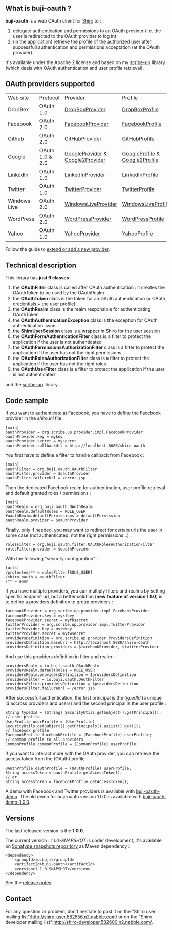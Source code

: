 <h2>What is buji-oauth ?</h2>

<b>buji-oauth</b> is a web OAuth client for <a href="http://shiro.apache.org/">Shiro</a> to :
<ol>
<li>delegate authentication and permissions to an OAuth provider (i.e. the user is redirected to the OAuth provider to log in)</li>
<li>(in the application) retrieve the profile of the authorized user after successfull authentication and permissions acceptation (at the OAuth provider).</li>
</ol>

It's available under the Apache 2 license and based on my <a href="https://github.com/leleuj/scribe-up">scribe-up</a> library (which deals with OAuth authentication and user profile retrieval).

<h2>OAuth providers supported</h2>

<table>
<tr><td>Web site</td><td>Protocol</td><td>Provider</td><td>Profile</td></tr>
<tr><td>DropBox</td><td>OAuth 1.0</td><td><a href="http://javadoc.leleuj.cloudbees.net/scribe-up/1.3.0-SNAPSHOT/org/scribe/up/provider/impl/DropBoxProvider.html">DropBoxProvider</a></td><td><a href="http://javadoc.leleuj.cloudbees.net/scribe-up/1.3.0-SNAPSHOT/org/scribe/up/profile/dropbox/DropBoxProfile.html">DropBoxProfile</a></td></tr>
<tr><td>Facebook</td><td>OAuth 2.0</td><td><a href="http://javadoc.leleuj.cloudbees.net/scribe-up/1.3.0-SNAPSHOT/org/scribe/up/provider/impl/FacebookProvider.html">FacebookProvider</a></td><td><a href="http://javadoc.leleuj.cloudbees.net/scribe-up/1.3.0-SNAPSHOT/org/scribe/up/profile/facebook/FacebookProfile.html">FacebookProfile</a></td></tr>
<tr><td>Github</td><td>OAuth 2.0</td><td><a href="http://javadoc.leleuj.cloudbees.net/scribe-up/1.3.0-SNAPSHOT/org/scribe/up/provider/impl/GitHubProvider.html">GitHubProvider</a></td><td><a href="http://javadoc.leleuj.cloudbees.net/scribe-up/1.3.0-SNAPSHOT/org/scribe/up/profile/github/GitHubProfile.html">GitHubProfile</a></td></tr>
<tr><td>Google</td><td>OAuth 1.0 & 2.0</td><td><a href="http://javadoc.leleuj.cloudbees.net/scribe-up/1.3.0-SNAPSHOT/org/scribe/up/provider/impl/GoogleProvider.html">GoogleProvider</a> & <a href="http://javadoc.leleuj.cloudbees.net/scribe-up/1.3.0-SNAPSHOT/org/scribe/up/provider/impl/Google2Provider.html">Google2Provider</a></td><td><a href="http://javadoc.leleuj.cloudbees.net/scribe-up/1.3.0-SNAPSHOT/org/scribe/up/profile/google/GoogleProfile.html">GoogleProfile</a> & <a href="http://javadoc.leleuj.cloudbees.net/scribe-up/1.3.0-SNAPSHOT/org/scribe/up/profile/google2/Google2Profile.html">Google2Profile</a></td></tr>
<tr><td>LinkedIn</td><td>OAuth 1.0</td><td><a href="http://javadoc.leleuj.cloudbees.net/scribe-up/1.3.0-SNAPSHOT/org/scribe/up/provider/impl/LinkedInProvider.html">LinkedInProvider</a></td><td><a href="http://javadoc.leleuj.cloudbees.net/scribe-up/1.3.0-SNAPSHOT/org/scribe/up/profile/linkedin/LinkedInProfile.html">LinkedInProfile</a></td></tr>
<tr><td>Twitter</td><td>OAuth 1.0</td><td><a href="http://javadoc.leleuj.cloudbees.net/scribe-up/1.3.0-SNAPSHOT/org/scribe/up/provider/impl/TwitterProvider.html">TwitterProvider</a></td><td><a href="http://javadoc.leleuj.cloudbees.net/scribe-up/1.3.0-SNAPSHOT/org/scribe/up/profile/twitter/TwitterProfile.html">TwitterProfile</a></td></tr>
<tr><td>Windows Live</td><td>OAuth 2.0</td><td><a href="http://javadoc.leleuj.cloudbees.net/scribe-up/1.3.0-SNAPSHOT/org/scribe/up/provider/impl/WindowsLiveProvider.html">WindowsLiveProvider</a></td><td><a href="http://javadoc.leleuj.cloudbees.net/scribe-up/1.3.0-SNAPSHOT/org/scribe/up/profile/windowslive/WindowsLiveProfile.html">WindowsLiveProfile</a></td></tr>
<tr><td>WordPress</td><td>OAuth 2.0</td><td><a href="http://javadoc.leleuj.cloudbees.net/scribe-up/1.3.0-SNAPSHOT/org/scribe/up/provider/impl/WordPressProvider.html">WordPressProvider</a></td><td><a href="http://javadoc.leleuj.cloudbees.net/scribe-up/1.3.0-SNAPSHOT/org/scribe/up/profile/wordpress/WordPressProfile.html">WordPressProfile</a></td></tr>
<tr><td>Yahoo</td><td>OAuth 1.0</td><td><a href="http://javadoc.leleuj.cloudbees.net/scribe-up/1.3.0-SNAPSHOT/org/scribe/up/provider/impl/YahooProvider.html">YahooProvider</a></td><td><a href="http://javadoc.leleuj.cloudbees.net/scribe-up/1.3.0-SNAPSHOT/org/scribe/up/profile/yahoo/YahooProfile.html">YahooProfile</a></td></tr>
</table>

Follow the guide to <a href="https://github.com/leleuj/scribe-up/wiki/Extend-or-add-a-new-provider">extend or add a new provider</a>.

<h2>Technical description</h2>

This library has <b>just 9 classes</b> :
<ol>
<li>the <b>OAuthFilter</b> class is called after OAuth authentication : it creates the OAuthToken to be used by the OAuthRealm</li>
<li>the <b>OAuthToken</b> class is the token for an OAuth authentication (= OAuth credentials + the user profile)</li>
<li>the <b>OAuthRealm</b> class is the realm responsible for authenticating OAuthToken</ tokens : it calls the OAuth provider to get the access token and the user profile and computes the authorities.</li>
<li>the <b>OAuthAuthenticationException</b> class is the exception for OAuth authentication issue</li>
<li>the <b>ShiroUserSession</b> class is a wrapper in Shiro for the user session</li>
<li>the <b>OAuthFormAuthenticationFilter</b> class is a filter to protect the application if the user is not authenticated</li>
<li>the <b>OAuthPermissionsAuthorizationFilter</b> class is a filter to protect the application if the user has not the right permissions</li>
<li>the <b>OAuthRolesAuthorizationFilter</b> class is a filter to protect the application if the user has not the right roles</li>
<li>the <b>OAuthUserFilter</b> class is a filter to protect the application if the user is not authenticated</li>
</ol>

and the <a href="https://github.com/leleuj/scribe-up">scribe-up</a> library.

<h2>Code sample</h2>

If you want to authenticate at Facebook, you have to define the Facebook provider in the <i>shiro.ini</i> file :
<pre><code>[main]
oauthProvider = org.scribe.up.provider.impl.FacebookProvider
oauthProvider.key = mykey
oauthProvider.secret = mysecret
oauthProvider.callbackUrl = http://localhost:8080/shiro-oauth</code></pre>
You first have to define a filter to handle callback from Facebook :
<pre><code>[main]
oauthFilter = org.buji.oauth.OAuthFilter
oauthFilter.provider = $oauthProvider
oauthFilter.failureUrl = /error.jsp</code></pre>
Then the dedicated Facebook realm for authentication, user profile retrieval and default granted roles / permissions :
<pre><code>[main]
oauthRealm = org.buji.oauth.OAuthRealm
oauthRealm.defaultRoles = ROLE_USER
#oauthRealm.defaultPermissions = defaultPermission
oauthRealm.provider = $oauthProvider</code></pre>
Finally, only if needed, you may want to redirect for certain urls the user in some case (not authenticated, not the right permissions...) :
<pre><code>rolesFilter = org.buji.oauth.filter.OAuthRolesAuthorizationFilter
rolesFilter.provider = $oauthProvider</code></pre>
With the following "security configuration" :
<pre><code>[urls]
/protected/** = rolesFilter[ROLE_USER]
/shiro-oauth = oauthFilter
/** = anon</code></pre>

If you have multiple providers, you can multiply filters and realms by setting specific endpoint url, but a better solution (<b>new feature of version 1.1.0</b>) is to define a providers definition to group providers :
<pre><code>facebookProvider = org.scribe.up.provider.impl.FacebookProvider
facebookProvider.key = mykfbey
facebookProvider.secret = myfbsecret
twitterProvider = org.scribe.up.provider.impl.TwitterProvider
twitterProvider.key = mytwkey
twitterProvider.secret = mytwsecret
providersDefinition = org.scribe.up.provider.ProvidersDefinition
providersDefinition.baseUrl = http://localhost:8080/shiro-oauth
providersDefinition.providers = $facebookProvider, $twitterProvider</code></pre>
And use this providers definition in filter and realm :
<pre><code>providersRealm = io.buji.oauth.OAuthRealm
providersRealm.defaultRoles = ROLE_USER
providersRealm.providersDefinition = $providersDefinition
providersFilter = io.buji.oauth.OAuthFilter
providersFilter.providersDefinition = $providersDefinition
providersFilter.failureUrl = /error.jsp</code></pre>

After successfull authentication, the first principal is the <i>typedId</i> (a unique id accross providers and users) and the second principal is the user profile :
<pre><code>String typedId = (String) SecurityUtils.getSubject().getPrincipal();
// user profile
UserProfile userProfile = (UserProfile) SecurityUtils.getSubject().getPrincipals().asList().get(1);
// facebook profile
FacebookProfile facebookProfile = (FacebookProfile) userProfile;
// common profile to all providers
CommonProfile commonProfile = (CommonProfile) userProfile;</code></pre>
If you want to interact more with the OAuth provider, you can retrieve the access token from the (OAuth) profile :
<pre><code>OAuthProfile oauthProfile = (OAuthProfile) userProfile;
String accessToken = oauthProfile.getAccessToken();
// or
String accesstoken = facebookProfile.getAccessToken();</code></pre>

A demo with Facebook and Twitter providers is available with <a href="https://github.com/leleuj/buji-oauth-demo.git">buji-oauth-demo</a>.
The old demo for buji-oauth version 1.0.0 is available with <a href="https://github.com/leleuj/buji-oauth-demo-1.0.0.git">buji-oauth-demo-1.0.0</a>.

<h2>Versions</h2>

The last released version is the <b>1.0.0</b>.

The current version : <i>1.1.0-SNAPSHOT</i> is under development, it's available on <a href="https://oss.sonatype.org/content/repositories/snapshots/">Sonatype snapshots repository</a> as Maven dependency :
<pre><code>&lt;dependency&gt;
    &lt;groupId&gt;io.buji&lt;/groupId&gt;
    &lt;artifactId&gt;buji-oauth&lt;/artifactId&gt;
    &lt;version&gt;1.1.0-SNAPSHOT&lt;/version&gt;
&lt;/dependency&gt;</code></pre>

See the <a href="https://github.com/bujiio/buji-oauth/wiki/Release-Notes">release notes</a>.

<h2>Contact</h2>

For any question or problem, don't hesitate to post it on the "Shiro user mailing list":http://shiro-user.582556.n2.nabble.com/ or on the "Shiro developer mailing list":http://shiro-developer.582600.n2.nabble.com/.

